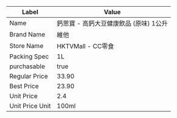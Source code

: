 | Label           | Value                   |
| --------------- | ----------------------- |
| Name            | 鈣思寶 - 高鈣大豆健康飲品 (原味) 1公升 |
| Brand Name      | 維他                      |
| Store Name      | HKTVMall - CC零食         |
| Packing Spec    | 1L                      |
| purchasable     | true                    |
| Regular Price   | 33.90                   |
| Best Price      | 23.90                   |
| Unit Price      | 2.4                     |
| Unit Price Unit | 100ml                   |
